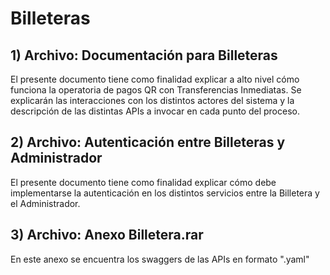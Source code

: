 # Billeteras

## 1) Archivo: Documentación para Billeteras
El presente documento tiene como finalidad explicar a alto nivel cómo funciona la operatoria de pagos QR con Transferencias Inmediatas. Se explicarán las interacciones con los distintos actores del sistema y la descripción de las distintas APIs a invocar en cada punto del proceso.

## 2) Archivo: Autenticación entre Billeteras y Administrador
El presente documento tiene como finalidad explicar cómo debe implementarse la autenticación en los distintos servicios entre la Billetera y el Administrador.

## 3) Archivo: Anexo Billetera.rar
En este anexo se encuentra los swaggers de las APIs en formato ".yaml"
